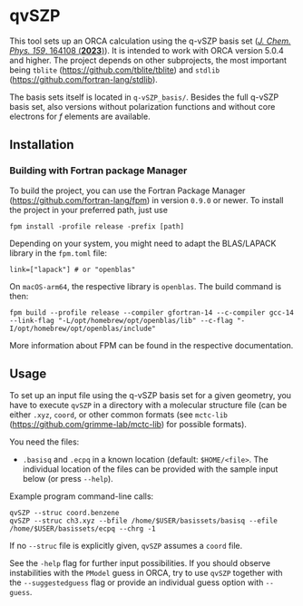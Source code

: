# qvSZP
This tool sets up an ORCA calculation using the q-vSZP basis set ([_J. Chem. Phys. 159_, 164108 (**2023**)](https://doi.org/10.1063/5.0172373)). It is intended to work with ORCA version 5.0.4 and higher. The project depends on other subprojects, the most important being `tblite` (https://github.com/tblite/tblite) and `stdlib` (https://github.com/fortran-lang/stdlib).

The basis sets itself is located in `q-vSZP_basis/`. Besides the full q-vSZP basis set, also versions without polarization functions and without core electrons for *f* elements are available.

## Installation
### Building with Fortran package Manager
To build the project, you can use the Fortran Package Manager (https://github.com/fortran-lang/fpm) in version `0.9.0` or newer.
To install the project in your preferred path, just use 
```
fpm install -profile release -prefix [path]
```
Depending on your system, you might need to adapt the BLAS/LAPACK library in the `fpm.toml` file:
```
link=["lapack"] # or "openblas"
```
On `macOS-arm64`, the respective library is `openblas`. The build command is then:
```
fpm build --profile release --compiler gfortran-14 --c-compiler gcc-14 --link-flag "-L/opt/homebrew/opt/openblas/lib" --c-flag "-I/opt/homebrew/opt/openblas/include"
```
More information about FPM can be found in the respective documentation.


## Usage
To set up an input file using the q-vSZP basis set for a given geometry, you have to execute `qvSZP` in a directory with a molecular structure file (can be either `.xyz`, `coord`, or other common formats (see `mctc-lib` (https://github.com/grimme-lab/mctc-lib) for possible formats).

You need the files:
- `.basisq` and `.ecpq` in a known location (default: `$HOME/<file>`. The individual location of the files can be provided with the sample input below (or press `--help`).

Example program command-line calls:

```
qvSZP --struc coord.benzene
qvSZP --struc ch3.xyz --bfile /home/$USER/basissets/basisq --efile /home/$USER/basissets/ecpq --chrg -1
```
If no `--struc` file is explicitly given, `qvSZP` assumes a `coord` file.

See the `-help` flag for further input possibilities.
If you should observe instabilities with the `PModel` guess in ORCA, try to use `qvSZP` together with the `--suggestedguess` flag or provide an individual guess option with `--guess`.
